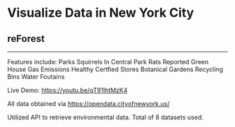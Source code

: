 # Visualize Data in New York City 
## reForest

----------------------------------------------------------------------------------------

Features include:
 Parks
 Squirrels In Central Park
 Rats
 Reported Green House Gas Emissions
 Healthy Certfied Stores
 Botanical Gardens
 Recycling Bins
 Water Foutains
 
 Live Demo: https://youtu.be/qT91lhtMzK4 

 All data obtained via https://opendata.cityofnewyork.us/ 

 Utilized API to retrieve environmental data. Total of 8 datasets used. 
